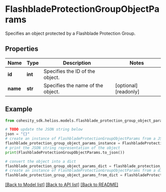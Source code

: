 # FlashbladeProtectionGroupObjectParams

Specifies an object protected by a Flashblade Protection Group.

## Properties

Name | Type | Description | Notes
------------ | ------------- | ------------- | -------------
**id** | **int** | Specifies the ID of the object. | 
**name** | **str** | Specifies the name of the object. | [optional] [readonly] 

## Example

```python
from cohesity_sdk.helios.models.flashblade_protection_group_object_params import FlashbladeProtectionGroupObjectParams

# TODO update the JSON string below
json = "{}"
# create an instance of FlashbladeProtectionGroupObjectParams from a JSON string
flashblade_protection_group_object_params_instance = FlashbladeProtectionGroupObjectParams.from_json(json)
# print the JSON string representation of the object
print(FlashbladeProtectionGroupObjectParams.to_json())

# convert the object into a dict
flashblade_protection_group_object_params_dict = flashblade_protection_group_object_params_instance.to_dict()
# create an instance of FlashbladeProtectionGroupObjectParams from a dict
flashblade_protection_group_object_params_from_dict = FlashbladeProtectionGroupObjectParams.from_dict(flashblade_protection_group_object_params_dict)
```
[[Back to Model list]](../README.md#documentation-for-models) [[Back to API list]](../README.md#documentation-for-api-endpoints) [[Back to README]](../README.md)


